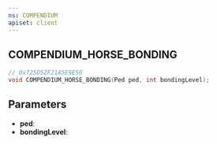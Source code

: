 ```yaml
---
ns: COMPENDIUM
apiset: client
---
```

## COMPENDIUM_HORSE_BONDING

```c
// 0x725D52F21A5E9E50
void COMPENDIUM_HORSE_BONDING(Ped ped, int bondingLevel);
```


## Parameters
* **ped**:
* **bondingLevel**:
